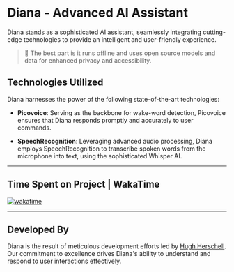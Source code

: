 # Diana - Advanced AI Assistant

Diana stands as a sophisticated AI assistant, seamlessly integrating cutting-edge technologies to provide an intelligent and user-friendly experience.

> 💪 The best part is it runs offline and uses open source models and data for enhanced privacy and accessibility.

## Technologies Utilized

Diana harnesses the power of the following state-of-the-art technologies:

- **Picovoice**: Serving as the backbone for wake-word detection, Picovoice ensures that Diana responds promptly and accurately to user commands.

- **SpeechRecognition**: Leveraging advanced audio processing, Diana employs SpeechRecognition to transcribe spoken words from the microphone into text, using the sophisticated Whisper AI.

---

## Time Spent on Project | WakaTime
[![wakatime](https://wakatime.com/badge/user/e6e67420-e316-4f14-bf93-82b8928d71fe/project/61894563-16f3-41a5-b7fd-69e715bcea7a.svg)](https://wakatime.com/badge/user/e6e67420-e316-4f14-bf93-82b8928d71fe/project/61894563-16f3-41a5-b7fd-69e715bcea7a)

---

## Developed By

Diana is the result of meticulous development efforts led by [Hugh Herschell](https://github.com/NOVACOAX). Our commitment to excellence drives Diana's ability to understand and respond to user interactions effectively.